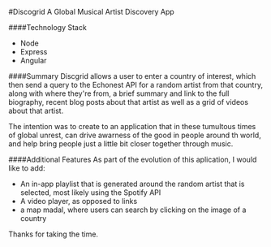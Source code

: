 #Discogrid
 A Global Musical Artist Discovery App

####Technology Stack
- Node
- Express
- Angular

####Summary
Discgrid allows a user to enter a country of interest, which then send a query to the Echonest API for a random artist from that country, along with where they're from, a brief summary and link to the full biography, recent blog posts about that artist as well as a grid of videos about that artist. 

The intention was to create to an application that in these tumultous times of global unrest, can drive awarness of the good in people around th world, and help bring people just a little bit closer together through music. 

####Additional Features
As part of the evolution of this aplication, I would like to add:
- An in-app playlist that is generated around the random artist that is selected, most likely using the Spotify API
- A video player, as opposed to links
- a map madal, where users can search by clicking on the image of a country


Thanks for taking the time.